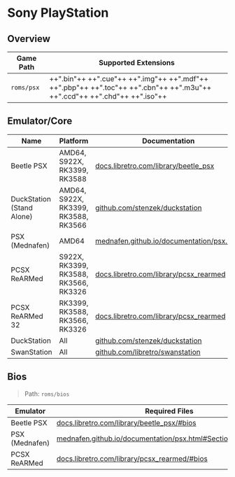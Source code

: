 # Sony PlayStation

## Overview

| Game Path | Supported Extensions |
| -- | -- |
| `roms/psx` | ++".bin"++ ++".cue"++ ++".img"++ ++".mdf"++ ++".pbp"++ ++".toc"++ ++".cbn"++ ++".m3u"++ ++".ccd"++ ++".chd"++ ++".iso"++ |

## Emulator/Core

| Name | Platform | Documentation |
| --- | --- | --- |
| Beetle PSX | AMD64, S922X, RK3399, RK3588 | [docs.libretro.com/library/beetle_psx](https://docs.libretro.com/library/beetle_psx/) |
| DuckStation (Stand Alone) | AMD64, S922X, RK3399, RK3588, RK3566 | [github.com/stenzek/duckstation](https://github.com/stenzek/duckstation) |
| PSX (Mednafen) | AMD64 | [mednafen.github.io/documentation/psx.html](https://mednafen.github.io/documentation/psx.html) |
| PCSX ReARMed | S922X, RK3399, RK3588, RK3566, RK3326 | [docs.libretro.com/library/pcsx_rearmed](https://docs.libretro.com/library/pcsx_rearmed/) |
| PCSX ReARMed 32 | RK3399, RK3588, RK3566, RK3326 | [docs.libretro.com/library/pcsx_rearmed](https://docs.libretro.com/library/pcsx_rearmed/) |
| DuckStation | All | [github.com/stenzek/duckstation](https://github.com/stenzek/duckstation) |
| SwanStation | All | [github.com/libretro/swanstation](https://github.com/libretro/swanstation) |

## Bios

> Path: `roms/bios`

| Emulator | Required Files |
| -- | -- |
| Beetle PSX | [docs.libretro.com/library/beetle_psx/#bios](https://docs.libretro.com/library/beetle_psx/#bios) |
| PSX (Mednafen) | [mednafen.github.io/documentation/psx.html#Section_firmware_bios](https://mednafen.github.io/documentation/psx.html#Section_firmware_bios) |
| PCSX ReARMed | [docs.libretro.com/library/pcsx_rearmed/#bios](https://docs.libretro.com/library/pcsx_rearmed/#bios) |
